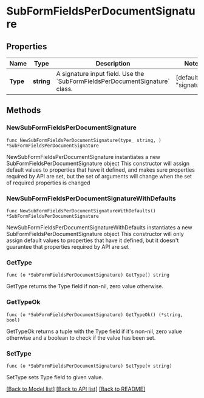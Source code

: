 # SubFormFieldsPerDocumentSignature

## Properties

Name | Type | Description | Notes
------------ | ------------- | ------------- | -------------
**Type** | **string** | A signature input field. Use the &#x60;SubFormFieldsPerDocumentSignature&#x60; class. | [default to "signature"]

## Methods

### NewSubFormFieldsPerDocumentSignature

`func NewSubFormFieldsPerDocumentSignature(type_ string, ) *SubFormFieldsPerDocumentSignature`

NewSubFormFieldsPerDocumentSignature instantiates a new SubFormFieldsPerDocumentSignature object
This constructor will assign default values to properties that have it defined,
and makes sure properties required by API are set, but the set of arguments
will change when the set of required properties is changed

### NewSubFormFieldsPerDocumentSignatureWithDefaults

`func NewSubFormFieldsPerDocumentSignatureWithDefaults() *SubFormFieldsPerDocumentSignature`

NewSubFormFieldsPerDocumentSignatureWithDefaults instantiates a new SubFormFieldsPerDocumentSignature object
This constructor will only assign default values to properties that have it defined,
but it doesn't guarantee that properties required by API are set

### GetType

`func (o *SubFormFieldsPerDocumentSignature) GetType() string`

GetType returns the Type field if non-nil, zero value otherwise.

### GetTypeOk

`func (o *SubFormFieldsPerDocumentSignature) GetTypeOk() (*string, bool)`

GetTypeOk returns a tuple with the Type field if it's non-nil, zero value otherwise
and a boolean to check if the value has been set.

### SetType

`func (o *SubFormFieldsPerDocumentSignature) SetType(v string)`

SetType sets Type field to given value.



[[Back to Model list]](../README.md#documentation-for-models) [[Back to API list]](../README.md#documentation-for-api-endpoints) [[Back to README]](../README.md)


